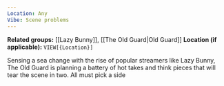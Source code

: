 ```yaml
---
Location: Any
Vibe: Scene problems
---
```

**Related groups:** [[Lazy Bunny]], [[The Old Guard|Old Guard]]
**Location (if applicable):** `VIEW[{Location}]`

Sensing a sea change with the rise of popular streamers like Lazy Bunny, The Old Guard is planning a battery of hot takes and think pieces that will tear the scene in two. All must pick a side
